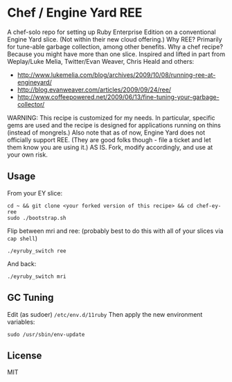 # Chef / Engine Yard REE

A chef-solo repo for setting up Ruby Enterprise Edition on a conventional Engine Yard slice. (Not within their new cloud offering.) Why REE? Primarily for tune-able garbage collection, among other benefits. Why a chef recipe? Because you might have more than one slice. Inspired and lifted in part from Weplay/Luke Melia, Twitter/Evan Weaver, Chris Heald and others:

* http://www.lukemelia.com/blog/archives/2009/10/08/running-ree-at-engineyard/
* http://blog.evanweaver.com/articles/2009/09/24/ree/
* http://www.coffeepowered.net/2009/06/13/fine-tuning-your-garbage-collector/

WARNING: This recipe is customized for my needs.  In particular, specific gems are used and the recipe is designed for applications running on thins (instead of mongrels.) Also note that as of now, Engine Yard does not officially support REE. (They are good folks though - file a ticket and let them know you are using it.) AS IS. Fork, modify accordingly, and use at your own risk.   

## Usage

From your EY slice:

    cd ~ && git clone <your forked version of this recipe> && cd chef-ey-ree
    sudo ./bootstrap.sh
    
Flip between mri and ree: (probably best to do this with all of your slices via `cap shell`)

    ./eyruby_switch ree
    
And back:

    ./eyruby_switch mri
    
## GC Tuning
    
Edit (as sudoer) `/etc/env.d/11ruby`
Then apply the new environment variables:

    sudo /usr/sbin/env-update

## License

MIT
